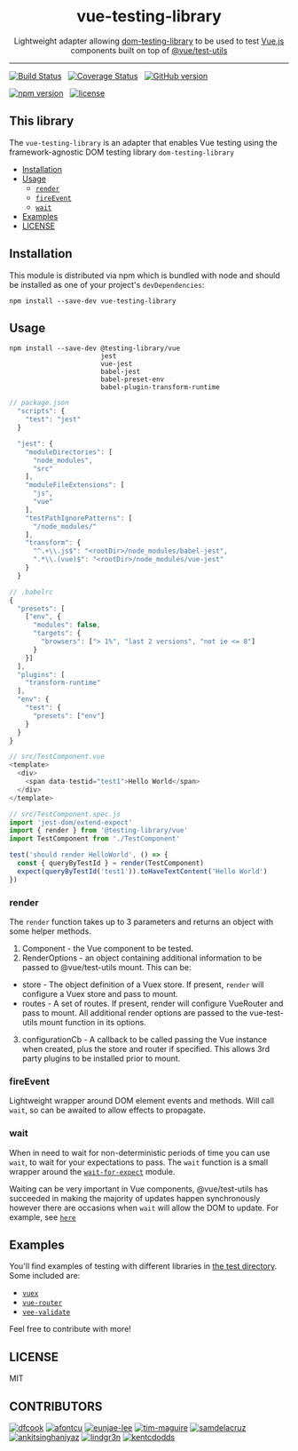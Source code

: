 <div align="center">
<h1>vue-testing-library</h1>

<p>Lightweight adapter allowing <a href="https://github.com/testing-library/dom-testing-library/">dom-testing-library</a> to be used to test <a href="https://github.com/vuejs/vue">Vue.js</a> components built on top of <a href="https://github.com/vuejs/vue-test-utils">@vue/test-utils</a></p>

</div>

<hr />

[![Build Status](https://travis-ci.org/testing-library/vue-testing-library.svg?branch=master)](https://travis-ci.org/testing-library/vue-testing-library)&nbsp;&nbsp;
[![Coverage Status](https://coveralls.io/repos/github/testing-library/vue-testing-library/badge.svg?branch=master)](https://coveralls.io/github/testing-library/vue-testing-library?branch=master)&nbsp;&nbsp;
[![GitHub version](https://badge.fury.io/gh/testing-library%2Fvue-testing-library.svg)](https://badge.fury.io/gh/testing-library%2Fvue-testing-library)

[![npm version](https://badge.fury.io/js/vue-testing-library.svg)](https://badge.fury.io/js/vue-testing-library)&nbsp;&nbsp;
[![license](https://img.shields.io/github/license/testing-library/vue-testing-library.svg)](https://img.shields.io/github/license/testing-library/vue-testing-library)

## This library

The `vue-testing-library` is an adapter that enables Vue testing using the framework-agnostic DOM testing library `dom-testing-library`

* [Installation](#installation)
* [Usage](#usage)
  * [`render`](#render)
  * [`fireEvent`](#fireEvent)
  * [`wait`](#wait)
* [Examples](#examples)
* [LICENSE](#license)

## Installation

This module is distributed via npm which is bundled with node and
should be installed as one of your project's `devDependencies`:

```
npm install --save-dev vue-testing-library
```

## Usage

```
npm install --save-dev @testing-library/vue
                       jest
                       vue-jest
                       babel-jest
                       babel-preset-env
                       babel-plugin-transform-runtime
```

```javascript
// package.json
  "scripts": {
    "test": "jest"
  }

  "jest": {
    "moduleDirectories": [
      "node_modules",
      "src"
    ],
    "moduleFileExtensions": [
      "js",
      "vue"
    ],
    "testPathIgnorePatterns": [
      "/node_modules/"
    ],
    "transform": {
      "^.+\\.js$": "<rootDir>/node_modules/babel-jest",
      ".*\\.(vue)$": "<rootDir>/node_modules/vue-jest"
    }
  }

// .babelrc
{
  "presets": [
    ["env", {
      "modules": false,
      "targets": {
        "browsers": ["> 1%", "last 2 versions", "not ie <= 8"]
      }
    }]
  ],
  "plugins": [
    "transform-runtime"
  ],
  "env": {
    "test": {
      "presets": ["env"]
    }
  }
}

// src/TestComponent.vue
<template>
  <div>
    <span data-testid="test1">Hello World</span>
  </div>
</template>

// src/TestComponent.spec.js
import 'jest-dom/extend-expect'
import { render } from '@testing-library/vue'
import TestComponent from './TestComponent'

test('should render HelloWorld', () => {
  const { queryByTestId } = render(TestComponent)
  expect(queryByTestId('test1')).toHaveTextContent('Hello World')
})
```

### render

The `render` function takes up to 3 parameters and returns an object with some helper methods.

1. Component - the Vue component to be tested.
2. RenderOptions - an object containing additional information to be passed to @vue/test-utils mount. This can be:
* store - The object definition of a Vuex store. If present, `render` will configure a Vuex store and pass to mount.
* routes - A set of routes. If present, render will configure VueRouter and pass to mount.
All additional render options are passed to the vue-test-utils mount function in its options.
3. configurationCb - A callback to be called passing the Vue instance when created, plus the store and router if specified. This allows 3rd party plugins to be installed prior to mount.

### fireEvent

Lightweight wrapper around DOM element events and methods. Will call `wait`, so can be awaited to allow effects to propagate.

### wait

When in need to wait for non-deterministic periods of time you can use `wait`,
to wait for your expectations to pass. The `wait` function is a small wrapper
around the
[`wait-for-expect`](https://github.com/TheBrainFamily/wait-for-expect) module.

Waiting can be very important in Vue components, @vue/test-utils has succeeded in making the majority of updates happen
synchronously however there are occasions when `wait` will allow the DOM to update. For example, see [`here`](https://github.com/testing-library/vue-testing-library/tree/master/tests/__tests__/end-to-end.js)

## Examples

You'll find examples of testing with different libraries in
[the test directory](https://github.com/testing-library/vue-testing-library/tree/master/tests/__tests__).
Some included are:

* [`vuex`](https://github.com/testing-library/vue-testing-library/tree/master/tests/__tests__/vuex.js)
* [`vue-router`](https://github.com/testing-library/vue-testing-library/tree/master/tests/__tests__/vue-router.js)
* [`vee-validate`](https://github.com/testing-library/vue-testing-library/tree/master/tests/__tests__/validate-plugin.js)

Feel free to contribute with more!

## LICENSE

MIT

## CONTRIBUTORS

[![dfcook](https://avatars0.githubusercontent.com/u/10348212?v=3&s=200)](https://github.com/dfcook)
[![afontcu](https://avatars3.githubusercontent.com/u/9197791?s=200&v=3)](https://github.com/afontcu)
[![eunjae-lee](https://avatars0.githubusercontent.com/u/499898?v=3&s=200)](https://github.com/eunjae-lee)
[![tim-maguire](https://avatars0.githubusercontent.com/u/29452317?v=3&s=200)](https://github.com/tim-maguire)
[![samdelacruz](https://avatars0.githubusercontent.com/u/2040007?v=3&s=200)](https://github.com/samdelacruz)
[![ankitsinghaniyaz](https://avatars0.githubusercontent.com/u/11331989?v=3&s=200)](https://github.com/ankitsinghaniyaz)
[![lindgr3n](https://avatars0.githubusercontent.com/u/24882614?v=3&s=200)](https://github.com/lindgr3n)
[![kentcdodds](https://avatars0.githubusercontent.com/u/1500684?v=3&s=200)](https://github.com/kentcdodds)
